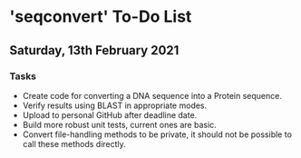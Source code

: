 # 'seqconvert' To-Do List

## Saturday, 13th February 2021

### Tasks

- Create code for converting a DNA sequence into a Protein sequence.
- Verify results using BLAST in appropriate modes.
- Upload to personal GitHub after deadline date.
- Build more robust unit tests, current ones are basic.
- Convert file-handling methods to be private, it should not be possible to call
  these methods directly.
